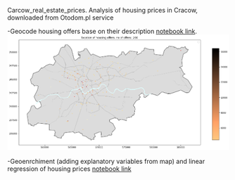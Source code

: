 Carcow_real_estate_prices. Analysis of housing prices in Cracow, downloaded from Otodom.pl service

-Geocode housing offers base on their description [notebook link](https://github.com/marcinszwagrzyk/Carcow_real_estate_prices/blob/master/OTO_dom_geocoding.ipynb).
![geolocated_offers](map.png)

-Geoenrchiment (adding explanatory variables from map) and linear regression of housing prices [notebook link](https://nbviewer.jupyter.org/github/marcinszwagrzyk/Carcow_real_estate_prices/blob/310fa68628601fc747e9db0f1c183ab0d74e417a/OTO_dom_regression_geo_enrichment.ipynb)




